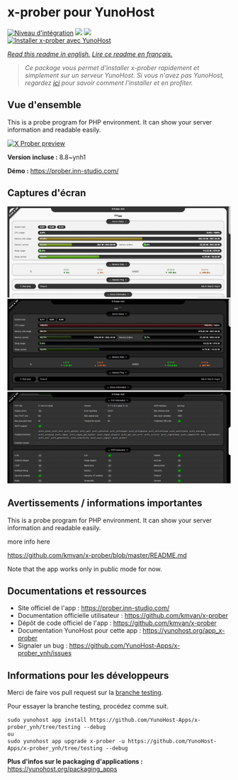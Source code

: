 # x-prober pour YunoHost

[![Niveau d'intégration](https://dash.yunohost.org/integration/x-prober.svg)](https://dash.yunohost.org/appci/app/x-prober) ![](https://ci-apps.yunohost.org/ci/badges/x-prober.status.svg) ![](https://ci-apps.yunohost.org/ci/badges/x-prober.maintain.svg)  
[![Installer x-prober avec YunoHost](https://install-app.yunohost.org/install-with-yunohost.svg)](https://install-app.yunohost.org/?app=x-prober)

*[Read this readme in english.](./README.md)*
*[Lire ce readme en français.](./README_fr.md)*

> *Ce package vous permet d'installer x-prober rapidement et simplement sur un serveur YunoHost.
Si vous n'avez pas YunoHost, regardez [ici](https://yunohost.org/#/install) pour savoir comment l'installer et en profiter.*

## Vue d'ensemble

This is a probe program for PHP environment. It can show your server information and readable easily.


[![X Prober preview](https://raw.githubusercontent.com/kmvan/x-prober/master/screenshots/preview.webp)](https://raw.githubusercontent.com/kmvan/x-prober/master/screenshots/preview.webp)



**Version incluse :** 8.8~ynh1

**Démo :** https://prober.inn-studio.com/

## Captures d'écran

![](./doc/screenshots/03.jpg)
![](./doc/screenshots/01.jpg)
![](./doc/screenshots/02.jpg)

## Avertissements / informations importantes

This is a probe program for PHP environment. It can show your server information and readable easily.

more info here

https://github.com/kmvan/x-prober/blob/master/README.md

Note that the app works only in public mode for now. 

## Documentations et ressources

* Site officiel de l'app : https://prober.inn-studio.com/
* Documentation officielle utilisateur : https://github.com/kmvan/x-prober
* Dépôt de code officiel de l'app : https://github.com/kmvan/x-prober
* Documentation YunoHost pour cette app : https://yunohost.org/app_x-prober
* Signaler un bug : https://github.com/YunoHost-Apps/x-prober_ynh/issues

## Informations pour les développeurs

Merci de faire vos pull request sur la [branche testing](https://github.com/YunoHost-Apps/x-prober_ynh/tree/testing).

Pour essayer la branche testing, procédez comme suit.
```
sudo yunohost app install https://github.com/YunoHost-Apps/x-prober_ynh/tree/testing --debug
ou
sudo yunohost app upgrade x-prober -u https://github.com/YunoHost-Apps/x-prober_ynh/tree/testing --debug
```

**Plus d'infos sur le packaging d'applications :** https://yunohost.org/packaging_apps